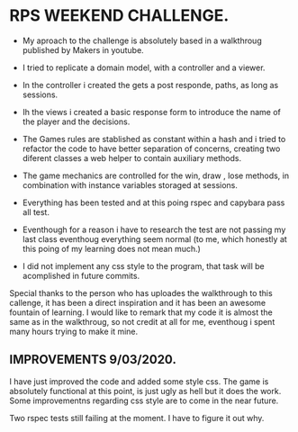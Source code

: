 # RPS WEEKEND CHALLENGE.

 - My aproach to the challenge is absolutely based in a walkthroug published by Makers in youtube.

 - I tried to replicate a domain model, with a controller and a viewer.
 - In the controller i created the gets a post responde, paths, as long as sessions.
 - Ih the views i created a basic response form to introduce the name of the player and the decisions.
 - The Games rules are stablished as constant within a hash and i tried to refactor the code to have better separation of concerns, 
 creating two diferent classes a web helper to contain auxiliary methods.
 - The game mechanics are controlled for the win, draw , lose methods, in combination with instance variables storaged at sessions.
 - Everything has been tested and at this poing rspec and capybara pass all test.
 - Eventhough for a reason i have to research the test are not passing my last class eventhoug everything seem normal (to me, which honestly at this poing of my learning does not mean much.)
 - I did not implement any css style to the program, that task will be acomplished in future commits.


 Special thanks to the person who has uploades the walkthrough to this callenge, it has been a direct inspiration and it has been an awesome fountain of learning. I would like to remark that my code it is almost the same as in the walkthroug, so not credit at all for me, eventhoug i spent many hours trying to make it mine.

 ## IMPROVEMENTS 9/03/2020.

I have just improved the code and added some style css. The game is absolutely functional at this point, is just ugly as hell but it does the work.
Some improvementns regarding css style are to come in the near future.

Two rspec tests still failing at the moment. I have to figure it out why.